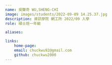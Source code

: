 ```yaml
---
name: 吳聲奇 WU,SHENG-CHI
image: images/students/2022-09-09 14.25.37.jpg
description: 資訊學院 網工所 2022/09 入學
role: 碩士班一年級

aliases:

links:
    home-page:
    email: chuckwu92@gmail.com
    github: chuckwu2000
---
```

